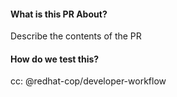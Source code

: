 #### What is this PR About?
Describe the contents of the PR

#### How do we test this?

cc: @redhat-cop/developer-workflow
